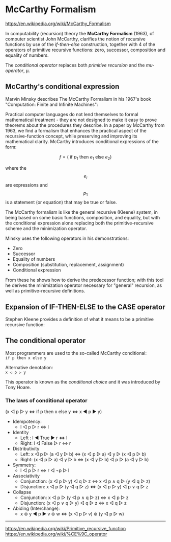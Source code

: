 # McCarthy Formalism

https://en.wikipedia.org/wiki/McCarthy_Formalism

In computability (recursion) theory 
the **McCarthy Formalism** (1963), 
of computer scientist John McCarthy, 
clarifies the notion of recursive functions 
by use of the *if-then-else* construction, 
together with 4 of the operators 
of primitive recursive functions: 
zero, successor, composition and equality of numbers.

The *conditional operator* replaces both *primitive recursion* and the *mu-operator*, μ.

## McCarthy's conditional expression

Marvin Minsky describes The McCarthy Formalism in his 1967's book "Computation: Finite and Infinite Machines":

Practical computer languages do not lend themselves to formal mathematical treatment - they are not designed to make it easy to prove theorems about the procedures they describe. In a paper by McCarthy from 1963, we find a formalism that enhances the practical aspect of the recursive-function concept, while preserving and improving its mathematical clarity. McCarthy introduces conditional expressions of the form:

$$f = (\text{ if } p_1 \text{ then } e_1 \text{ else } e_2)$$

where the $$e_i$$ are expressions and $$p_1$$ is a statement (or equation) that may be true or false.

The McCarthy formalism is like the general recursive (Kleene) system, in being based on some basic functions, composition, and equality, but with the conditional expression alone replacing both the primitive-recursive scheme and the minimization operator.

Minsky uses the following operators in his demonstrations:
- Zero
- Successor
- Equality of numbers
- Composition (substitution, replacement, assignment)
- Conditional expression

From these he shows how to derive the predecessor function; with this tool he derives the minimization operator necessary for "general" recursion, as well as primitive-recursive definitions.


## Expansion of IF-THEN-ELSE to the CASE operator

Stephen Kleene provides a definition of what it means to be a primitive recursive function:



## The conditional operator

Most programmers are used to the so-called McCarthy conditional:   
`if p then x else y`

Alternative denotation:   
`x ◁ p ▷ y`

This operator is known as the *conditional choice* and it was introduced by Tony Hoare.


### The laws of conditional operator

(x ◁ p ▷ y  ⇔  if p then x else y ⇔  x ◀ p ▶ y)

- Idempotency:
  - l ◁ p ▷ r ⇔ l
- Identity
  - Left : l ◀ True ▶ r ⇔ l
  - Right: l ◁ False ▷ r ⇔ r
- Distributivity
  - Left:   x ◁ p ▷ (a ◁ y ▷ b) ⇔ (x ◁ p ▷ a) ◁ y ▷ (x ◁ p ▷ b)
  - Right: (x ◁ p ▷ a) ◁ y ▷ b  ⇔ (x ◁ y ▷ b) ◁ p ▷ (a ◁ y ▷ b)
- Symmetry:
  - l ◁ p ▷ r  ⇔  r ◁ ¬p ▷ l
- Associativity
  - Conjunction: (x ◁ p ▷ y) ◁ q ▷ z  ⇔  x ◁ p ∧ q ▷ (y ◁ q ▷ z)
  - Disjunction:  x ◁ p ▷ (y ◁ q ▷ z) ⇔ (x ◁ p ▷ y) ◁ p ∨ q ▷ z
- Collapse
  - Conjunction:  x ◁ p ▷ (y ◁ p ∧ q ▷ z) ⇔ x ◁ p ▷ z
  - Disjunction: (x ◁ p ∨ q ▷ y) ◁ q ▷ z  ⇔ x ◁ q ▷ z
- Abiding (Interchange):
  - x ⊛ y ◀ p ▶ v ⊛ w   ⇔   (x ◁ p ▷ v) ⊛ (y ◁ p ▷ w)


---

https://en.wikipedia.org/wiki/Primitive_recursive_function
https://en.wikipedia.org/wiki/%CE%9C_operator
